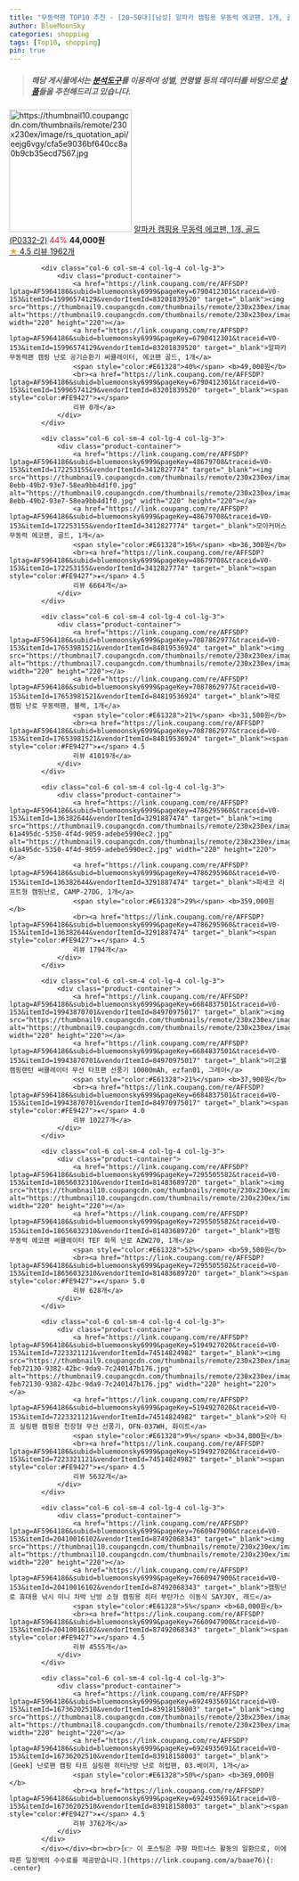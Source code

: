 ```yaml
---
title: "무동력팬 TOP10 추천 - [20~50대][남성] 알파카 캠핑용 무동력 에코팬, 1개, 골드(P0332-2)"
author: BlueMoonSky
categories: shopping
tags: [Top10, shopping]
pin: true
---
```


> ##### 해당 게시물에서는 [**분석도구**](https://itemscout.io/)를 이용하여 **성별**, **연령별** 등의 데이터를 바탕으로 [**상품**](https://link.coupang.com/a/baae76)들을 추천해드리고 있습니다.
<div class="container"><div class="row">
            <div class="col-6 col-sm-4 col-lg-4 col-lg-3">
                <div class="product-container">
                    <a href="https://link.coupang.com/re/AFFSDP?lptag=AF5964186&subid=bluemoonsky6999&pageKey=6643673694&traceid=V0-153&itemId=15196534030&vendorItemId=82417679518" target="_blank"><img src="https://thumbnail10.coupangcdn.com/thumbnails/remote/230x230ex/image/rs_quotation_api/eejg6vgy/cfa5e9036bf640cc8a0b9cb35ecd7567.jpg" alt="https://thumbnail10.coupangcdn.com/thumbnails/remote/230x230ex/image/rs_quotation_api/eejg6vgy/cfa5e9036bf640cc8a0b9cb35ecd7567.jpg" width="220" height="220"></a>
                    <a href="https://link.coupang.com/re/AFFSDP?lptag=AF5964186&subid=bluemoonsky6999&pageKey=6643673694&traceid=V0-153&itemId=15196534030&vendorItemId=82417679518" target="_blank">알파카 캠핑용 무동력 에코팬, 1개, 골드(P0332-2)</a>
                    <span style="color:#E61328">44%</span> <b>44,000원</b>
                    <br><a href="https://link.coupang.com/re/AFFSDP?lptag=AF5964186&subid=bluemoonsky6999&pageKey=6643673694&traceid=V0-153&itemId=15196534030&vendorItemId=82417679518" target="_blank"><span style="color:#FE9427">★</span> 4.5
                    리뷰 1962개</a>
                </div>
            </div>
            
            <div class="col-6 col-sm-4 col-lg-4 col-lg-3">
                <div class="product-container">
                    <a href="https://link.coupang.com/re/AFFSDP?lptag=AF5964186&subid=bluemoonsky6999&pageKey=6790412301&traceid=V0-153&itemId=15996574129&vendorItemId=83201839520" target="_blank"><img src="https://thumbnail9.coupangcdn.com/thumbnails/remote/230x230ex/image/vendor_inventory/da00/783442804ad0c9e367d2c2a889f9aa0f5b34df749ce4d88761069dad5481.jpg" alt="https://thumbnail9.coupangcdn.com/thumbnails/remote/230x230ex/image/vendor_inventory/da00/783442804ad0c9e367d2c2a889f9aa0f5b34df749ce4d88761069dad5481.jpg" width="220" height="220"></a>
                    <a href="https://link.coupang.com/re/AFFSDP?lptag=AF5964186&subid=bluemoonsky6999&pageKey=6790412301&traceid=V0-153&itemId=15996574129&vendorItemId=83201839520" target="_blank">알파카 무동력팬 캠핑 난로 공기순환기 써큘레이터, 에코팬 골드, 1개</a>
                    <span style="color:#E61328">40%</span> <b>49,000원</b>
                    <br><a href="https://link.coupang.com/re/AFFSDP?lptag=AF5964186&subid=bluemoonsky6999&pageKey=6790412301&traceid=V0-153&itemId=15996574129&vendorItemId=83201839520" target="_blank"><span style="color:#FE9427">★</span> 
                    리뷰 0개</a>
                </div>
            </div>
            
            <div class="col-6 col-sm-4 col-lg-4 col-lg-3">
                <div class="product-container">
                    <a href="https://link.coupang.com/re/AFFSDP?lptag=AF5964186&subid=bluemoonsky6999&pageKey=48679708&traceid=V0-153&itemId=172253155&vendorItemId=3412827774" target="_blank"><img src="https://thumbnail9.coupangcdn.com/thumbnails/remote/230x230ex/image/retail/images/2017/11/22/10/3/a44d6b7b-8ebb-49b2-93e7-58ea9bb4d1f0.jpg" alt="https://thumbnail9.coupangcdn.com/thumbnails/remote/230x230ex/image/retail/images/2017/11/22/10/3/a44d6b7b-8ebb-49b2-93e7-58ea9bb4d1f0.jpg" width="220" height="220"></a>
                    <a href="https://link.coupang.com/re/AFFSDP?lptag=AF5964186&subid=bluemoonsky6999&pageKey=48679708&traceid=V0-153&itemId=172253155&vendorItemId=3412827774" target="_blank">모아커머스 무동력 에코팬, 골드, 1개</a>
                    <span style="color:#E61328">16%</span> <b>36,300원</b>
                    <br><a href="https://link.coupang.com/re/AFFSDP?lptag=AF5964186&subid=bluemoonsky6999&pageKey=48679708&traceid=V0-153&itemId=172253155&vendorItemId=3412827774" target="_blank"><span style="color:#FE9427">★</span> 4.5
                    리뷰 6664개</a>
                </div>
            </div>
            
            <div class="col-6 col-sm-4 col-lg-4 col-lg-3">
                <div class="product-container">
                    <a href="https://link.coupang.com/re/AFFSDP?lptag=AF5964186&subid=bluemoonsky6999&pageKey=7087862977&traceid=V0-153&itemId=17653981521&vendorItemId=84819536924" target="_blank"><img src="https://thumbnail7.coupangcdn.com/thumbnails/remote/230x230ex/image/vendor_inventory/5174/fee805897b784c4299cb9378dbc49d1f9fb24a2efa066b3e6e90685d9f85.jpg" alt="https://thumbnail7.coupangcdn.com/thumbnails/remote/230x230ex/image/vendor_inventory/5174/fee805897b784c4299cb9378dbc49d1f9fb24a2efa066b3e6e90685d9f85.jpg" width="220" height="220"></a>
                    <a href="https://link.coupang.com/re/AFFSDP?lptag=AF5964186&subid=bluemoonsky6999&pageKey=7087862977&traceid=V0-153&itemId=17653981521&vendorItemId=84819536924" target="_blank">제로 캠핑 난로 무동력팬, 블랙, 1개</a>
                    <span style="color:#E61328">21%</span> <b>31,500원</b>
                    <br><a href="https://link.coupang.com/re/AFFSDP?lptag=AF5964186&subid=bluemoonsky6999&pageKey=7087862977&traceid=V0-153&itemId=17653981521&vendorItemId=84819536924" target="_blank"><span style="color:#FE9427">★</span> 4.5
                    리뷰 41019개</a>
                </div>
            </div>
            
            <div class="col-6 col-sm-4 col-lg-4 col-lg-3">
                <div class="product-container">
                    <a href="https://link.coupang.com/re/AFFSDP?lptag=AF5964186&subid=bluemoonsky6999&pageKey=4786295960&traceid=V0-153&itemId=136382644&vendorItemId=3291887474" target="_blank"><img src="https://thumbnail9.coupangcdn.com/thumbnails/remote/230x230ex/image/retail/images/3548557317736094-61a495dc-5350-4f4d-9059-adebe5990ec2.jpg" alt="https://thumbnail9.coupangcdn.com/thumbnails/remote/230x230ex/image/retail/images/3548557317736094-61a495dc-5350-4f4d-9059-adebe5990ec2.jpg" width="220" height="220"></a>
                    <a href="https://link.coupang.com/re/AFFSDP?lptag=AF5964186&subid=bluemoonsky6999&pageKey=4786295960&traceid=V0-153&itemId=136382644&vendorItemId=3291887474" target="_blank">파세코 리프트형 캠핑난로, CAMP-27DG, 1개</a>
                    <span style="color:#E61328">29%</span> <b>359,000원</b>
                    <br><a href="https://link.coupang.com/re/AFFSDP?lptag=AF5964186&subid=bluemoonsky6999&pageKey=4786295960&traceid=V0-153&itemId=136382644&vendorItemId=3291887474" target="_blank"><span style="color:#FE9427">★</span> 4.5
                    리뷰 1794개</a>
                </div>
            </div>
            
            <div class="col-6 col-sm-4 col-lg-4 col-lg-3">
                <div class="product-container">
                    <a href="https://link.coupang.com/re/AFFSDP?lptag=AF5964186&subid=bluemoonsky6999&pageKey=6684837501&traceid=V0-153&itemId=19943870701&vendorItemId=84970975017" target="_blank"><img src="https://thumbnail9.coupangcdn.com/thumbnails/remote/230x230ex/image/vendor_inventory/173a/53107991a99796de15c980dd338d2398a99097fc29db5b510a4267f6fdad.jpg" alt="https://thumbnail9.coupangcdn.com/thumbnails/remote/230x230ex/image/vendor_inventory/173a/53107991a99796de15c980dd338d2398a99097fc29db5b510a4267f6fdad.jpg" width="220" height="220"></a>
                    <a href="https://link.coupang.com/re/AFFSDP?lptag=AF5964186&subid=bluemoonsky6999&pageKey=6684837501&traceid=V0-153&itemId=19943870701&vendorItemId=84970975017" target="_blank">이고웰 캠핑랜턴 써큘레이터 무선 타프팬 선풍기 10000mAh, ezfan01, 그레이</a>
                    <span style="color:#E61328">21%</span> <b>37,900원</b>
                    <br><a href="https://link.coupang.com/re/AFFSDP?lptag=AF5964186&subid=bluemoonsky6999&pageKey=6684837501&traceid=V0-153&itemId=19943870701&vendorItemId=84970975017" target="_blank"><span style="color:#FE9427">★</span> 4.0
                    리뷰 10227개</a>
                </div>
            </div>
            
            <div class="col-6 col-sm-4 col-lg-4 col-lg-3">
                <div class="product-container">
                    <a href="https://link.coupang.com/re/AFFSDP?lptag=AF5964186&subid=bluemoonsky6999&pageKey=7295505582&traceid=V0-153&itemId=18656032310&vendorItemId=81483689720" target="_blank"><img src="https://thumbnail10.coupangcdn.com/thumbnails/remote/230x230ex/image/vendor_inventory/d087/f5aef3b4598a985c076f8981d15e397fd030dd0cf3e2f7aedc36767955f6.jpg" alt="https://thumbnail10.coupangcdn.com/thumbnails/remote/230x230ex/image/vendor_inventory/d087/f5aef3b4598a985c076f8981d15e397fd030dd0cf3e2f7aedc36767955f6.jpg" width="220" height="220"></a>
                    <a href="https://link.coupang.com/re/AFFSDP?lptag=AF5964186&subid=bluemoonsky6999&pageKey=7295505582&traceid=V0-153&itemId=18656032310&vendorItemId=81483689720" target="_blank">캠핑 무동력 에코팬 써큘레이터 TEF 화목 난로 AZW270, 1개</a>
                    <span style="color:#E61328">52%</span> <b>59,500원</b>
                    <br><a href="https://link.coupang.com/re/AFFSDP?lptag=AF5964186&subid=bluemoonsky6999&pageKey=7295505582&traceid=V0-153&itemId=18656032310&vendorItemId=81483689720" target="_blank"><span style="color:#FE9427">★</span> 5.0
                    리뷰 628개</a>
                </div>
            </div>
            
            <div class="col-6 col-sm-4 col-lg-4 col-lg-3">
                <div class="product-container">
                    <a href="https://link.coupang.com/re/AFFSDP?lptag=AF5964186&subid=bluemoonsky6999&pageKey=5194927020&traceid=V0-153&itemId=7223321121&vendorItemId=74514824982" target="_blank"><img src="https://thumbnail9.coupangcdn.com/thumbnails/remote/230x230ex/image/retail/images/335423188533589-feb72130-9382-42bc-9da9-7c240147b176.jpg" alt="https://thumbnail9.coupangcdn.com/thumbnails/remote/230x230ex/image/retail/images/335423188533589-feb72130-9382-42bc-9da9-7c240147b176.jpg" width="220" height="220"></a>
                    <a href="https://link.coupang.com/re/AFFSDP?lptag=AF5964186&subid=bluemoonsky6999&pageKey=5194927020&traceid=V0-153&itemId=7223321121&vendorItemId=74514824982" target="_blank">오아 타프 실링팬 캠핑용 천장형 무선 선풍기, OFN-037WH, 화이트</a>
                    <span style="color:#E61328">9%</span> <b>34,800원</b>
                    <br><a href="https://link.coupang.com/re/AFFSDP?lptag=AF5964186&subid=bluemoonsky6999&pageKey=5194927020&traceid=V0-153&itemId=7223321121&vendorItemId=74514824982" target="_blank"><span style="color:#FE9427">★</span> 4.5
                    리뷰 5632개</a>
                </div>
            </div>
            
            <div class="col-6 col-sm-4 col-lg-4 col-lg-3">
                <div class="product-container">
                    <a href="https://link.coupang.com/re/AFFSDP?lptag=AF5964186&subid=bluemoonsky6999&pageKey=7660947900&traceid=V0-153&itemId=20410016102&vendorItemId=87492068343" target="_blank"><img src="https://thumbnail10.coupangcdn.com/thumbnails/remote/230x230ex/image/vendor_inventory/7dbc/604d7e318b11fd4cc8ccdb75911a32f5df485b2f570646359275738d5eda.png" alt="https://thumbnail10.coupangcdn.com/thumbnails/remote/230x230ex/image/vendor_inventory/7dbc/604d7e318b11fd4cc8ccdb75911a32f5df485b2f570646359275738d5eda.png" width="220" height="220"></a>
                    <a href="https://link.coupang.com/re/AFFSDP?lptag=AF5964186&subid=bluemoonsky6999&pageKey=7660947900&traceid=V0-153&itemId=20410016102&vendorItemId=87492068343" target="_blank">캠핑난로 휴대용 낚시 미니 차박 난방 소형 캠핑용 히터 부탄가스 이동식 SAYJOY, 레드</a>
                    <span style="color:#E61328">5%</span> <b>68,000원</b>
                    <br><a href="https://link.coupang.com/re/AFFSDP?lptag=AF5964186&subid=bluemoonsky6999&pageKey=7660947900&traceid=V0-153&itemId=20410016102&vendorItemId=87492068343" target="_blank"><span style="color:#FE9427">★</span> 4.5
                    리뷰 4555개</a>
                </div>
            </div>
            
            <div class="col-6 col-sm-4 col-lg-4 col-lg-3">
                <div class="product-container">
                    <a href="https://link.coupang.com/re/AFFSDP?lptag=AF5964186&subid=bluemoonsky6999&pageKey=6924935691&traceid=V0-153&itemId=16736202510&vendorItemId=83918158003" target="_blank"><img src="https://thumbnail8.coupangcdn.com/thumbnails/remote/230x230ex/image/vendor_inventory/aa9f/a1f1a4c371e4633005d30322ba5c2f18354ecaac3c28e4b477609c49be32.png" alt="https://thumbnail8.coupangcdn.com/thumbnails/remote/230x230ex/image/vendor_inventory/aa9f/a1f1a4c371e4633005d30322ba5c2f18354ecaac3c28e4b477609c49be32.png" width="220" height="220"></a>
                    <a href="https://link.coupang.com/re/AFFSDP?lptag=AF5964186&subid=bluemoonsky6999&pageKey=6924935691&traceid=V0-153&itemId=16736202510&vendorItemId=83918158003" target="_blank">[Geek] 난로팬 캠핑 타프 실링팬 히터난방 난로 히텁팬, 03.베이지, 1개</a>
                    <span style="color:#E61328">50%</span> <b>369,000원</b>
                    <br><a href="https://link.coupang.com/re/AFFSDP?lptag=AF5964186&subid=bluemoonsky6999&pageKey=6924935691&traceid=V0-153&itemId=16736202510&vendorItemId=83918158003" target="_blank"><span style="color:#FE9427">★</span> 4.5
                    리뷰 3762개</a>
                </div>
            </div>
            </div></div><br><br>[👉 이 포스팅은 쿠팡 파트너스 활동의 일환으로, 이에 따른 일정액의 수수료를 제공받습니다.](https://link.coupang.com/a/baae76){: .center}